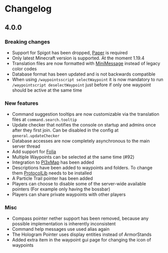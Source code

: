 # Changelog

## 4.0.0
### Breaking changes

- Support for Spigot has been dropped, [Paper] is required
- Only latest Minecraft version is supported. At the moment 1.19.4
- Translation files are now formatted with [MiniMessage] instead of legacy color codes
- Database format has been updated and is not backwards compatible
- When using `/waypointsscript selectWaypoint` it is now mandatory to run `/waypointscript deselectWaypoint` just before if only one waypoint should be active at the same time

### New features

- Command suggestion tooltips are now customizable via the translation files at `command.search.tooltip`
- Update checker that notifies the console on startup and admins once after they first join. Can be disabled in the config at `general.updateChecker`
- Database accesses are now completely asynchronous to the main server thread
- Add support for [Folia]
- Multiple Waypoints can be selected at the same time (#92)
- Integration to [Pl3xMap] has been added
- Descriptions have been added to waypoints and folders. To change them [ProtocolLib] needs to be installed
- A Particle Trail pointer has been added
- Players can choose to disable some of the server-wide available pointers (For example only having the bossbar)
- Players can share private waypoints with other players

### Misc

- Compass pointer nether support has been removed, because any possible implementation is inherently inconsistent
- Command help messages use used alias again
- The Hologram Pointer uses display entities instead of ArmorStands
- Added extra item in the waypoint gui page for changing the icon of waypoints

[Paper]: https://papermc.io/software/paper
[Folia]: https://papermc.io/software/folia
[MiniMessage]: https://docs.advntr.dev/minimessage/format.html
[ProtocolLib]: https://github.com/dmulloy2/ProtocolLib
[Pl3xMap]: https://modrinth.com/plugin/pl3xmap
